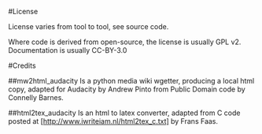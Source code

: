 #License

License varies from tool to tool, see source code.

Where code is derived from open-source, the license is usually GPL v2.
Documentation is usually CC-BY-3.0

#Credits

##mw2html_audacity
Is a python media wiki wgetter, producing a local html copy, adapted for 
Audacity by Andrew Pinto from Public Domain code by Connelly Barnes.

##html2tex_audacity
Is an html to latex converter, adapted from C code posted at
[http://www.iwriteiam.nl/html2tex_c.txt] by Frans Faas.

